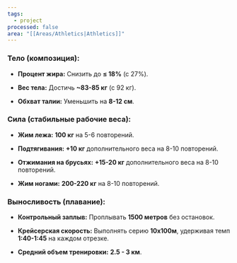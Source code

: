 ```yaml
---
tags:
  - project
processed: false
area: "[[Areas/Athletics|Athletics]]"
---
```



### Тело (композиция):

- **Процент жира:** Снизить до **≤ 18%** (с 27%).
    
- **Вес тела:** Достичь **~83-85 кг** (с 92 кг).
    
- **Обхват талии:** Уменьшить на **8-12 см**.
    

### Сила (стабильные рабочие веса):

- **Жим лежа:** **100 кг** на 5-6 повторений.
    
- **Подтягивания:** **+10 кг** дополнительного веса на 8-10 повторений.
    
- **Отжимания на брусьях:** **+15-20 кг** дополнительного веса на 8-10 повторений.
    
- **Жим ногами:** **200-220 кг** на 8-10 повторений.
    

### Выносливость (плавание):

- **Контрольный заплыв:** Проплывать **1500 метров** без остановок.
    
- **Крейсерская скорость:** Выполнять серию **10х100м**, удерживая темп **1:40-1:45** на каждом отрезке.
    
- **Средний объем тренировки:** **2.5 - 3 км**.